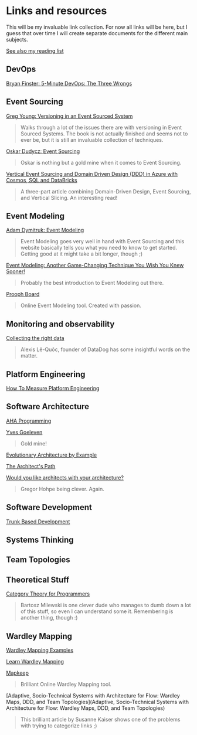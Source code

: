 # Links and resources

This will be my invaluable link collection. For now all links will be here,
but I guess that over time I will create separate documents for the
different main subjects.

[See also my reading list](/pages/reading-list)

## DevOps

[Bryan Finster: 5-Minute DevOps: The Three Wrongs](https://medium.com/defense-unicorns/5-minute-devops-the-three-wrongs-6c660f1287e7)

## Event Sourcing

[Greg Young: Versioning in an Event Sourced System](https://leanpub.com/esversioning)

> Walks through a lot of the issues there are with versioning in
> Event Sourced Systems. The book is not actually finished and seems
> not to ever be, but it is still an invaluable collection of techniques.

[Oskar Dudycz: Event Sourcing](https://event-driven.io/en/)

> Oskar is nothing but a gold mine when it comes to Event Sourcing.

[Vertical Event Sourcing and Domain Driven Design (DDD) in Azure with Cosmos, SQL and DataBricks](https://medium.com/@iocloudsystems/vertical-event-sourcing-and-domain-driven-design-ddd-in-azure-with-cosmos-sql-and-databricks-a8875dba45c5)

> A three-part article combining Domain-Driven Design, Event Sourcing, and Vertical Slicing. An interesting read!

## Event Modeling

[Adam Dymitruk: Event Modeling](https://eventmodeling.org/)

> Event Modeling goes very well in hand with Event Sourcing and this
> website basically tells you what you need to know to get started. Getting good
> at it might take a bit longer, though ;)

[Event Modeling: Another Game-Changing Technique You Wish You Knew Sooner!](https://iwooky.substack.com/p/event-modeling)

> Probably the best introduction to Event Modeling out there.

[Prooph Board](https://prooph-board.com/)

> Online Event Modeling tool. Created with passion.

## Monitoring and observability

[Collecting the right data](https://www.datadoghq.com/blog/monitoring-101-collecting-data/)

> Alexis Lê-Quôc, founder of DataDog has some insightful words
> on the matter.

## Platform Engineering

[How To Measure Platform Engineering](https://thenewstack.io/how-to-measure-platform-engineering/)

## Software Architecture

[AHA Programming](https://kentcdodds.com/blog/aha-programming)

[Yves Goeleven](https://www.goeleven.com/)

> Gold mine!

[Evolutionary Architecture by Example](https://github.com/evolutionary-architecture/evolutionary-architecture-by-example)

[The Architect's Path](https://architectelevator.com/architecture/architect-path/)

[Would you like architects with your architecture?](https://architectelevator.com/architecture/organizing-architecture/)

> Gregor Hohpe being clever. Again.

## Software Development

[Trunk Based Development](https://trunkbaseddevelopment.com/)

## Systems Thinking

## Team Topologies

## Theoretical Stuff

[Category Theory for Programmers](https://bartoszmilewski.com/2014/10/28/category-theory-for-programmers-the-preface/)

> Bartosz Milewski is one clever dude who manages to dumb down a lot of this stuff, so even I can understand some it.
> Remembering is another thing, though :)

## Wardley Mapping

[Wardley Mapping Examples](https://blog.stackademic.com/the-art-of-strategy-811c00a96fad)

[Learn Wardley Mapping](https://learnwardleymapping.com/)

[Mapkeep](https://mapkeep.com)

> Brilliant Online Wardley Mapping tool.

[Adaptive, Socio-Technical Systems with Architecture for Flow: Wardley Maps, DDD, and Team Topologies](Adaptive, Socio-Technical Systems with Architecture for Flow: Wardley Maps, DDD, and Team Topologies)

> This brilliant article by Susanne Kaiser shows one of the problems with trying to categorize links ;)

